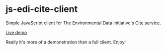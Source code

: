 # js-edi-cite-client

Simple JavaScript client for The Environmental Data Initiative's [Cite
service](https://github.com/PASTAplus/cite).

[Live demo](https://ble-lter.github.io/js-edi-cite-client/public/demo.html)

Really it's more of a demonstration than a full client. Enjoy!
